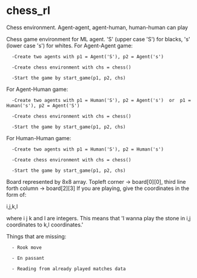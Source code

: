 # chess_rl
Chess environment. Agent-agent, agent-human, human-human can play


Chess game environment for ML agent. 'S' (upper case 'S') for blacks, 's' (lower case 's') for whites.
For Agent-Agent game:

      -Create two agents with p1 = Agent('S'), p2 = Agent('s')
      
      -Create chess environment with chs = chess()
      
      -Start the game by start_game(p1, p2, chs)


For Agent-Human game:

      -Create two agents with p1 = Human('S'), p2 = Agent('s')  or  p1 = Human('s'), p2 = Agent('S')
      
      -Create chess environment with chs = chess()
      
      -Start the game by start_game(p1, p2, chs)


For Human-Human game:

      -Create two agents with p1 = Human('S'), p2 = Human('s')
      
      -Create chess environment with chs = chess()
      
      -Start the game by start_game(p1, p2, chs)

Board represented by 8x8 array. Topleft corner -> board[0][0], third line forth column -> board[2][3]
If you are playing, give the coordinates in the form of:

i,j,k,l 

where i j k and l are integers. This means that 'I wanna play the stone in i,j coordinates to k,l coordinates.'


Things that are missing:

      - Rook move
      
      - En passant
      
      - Reading from already played matches data
